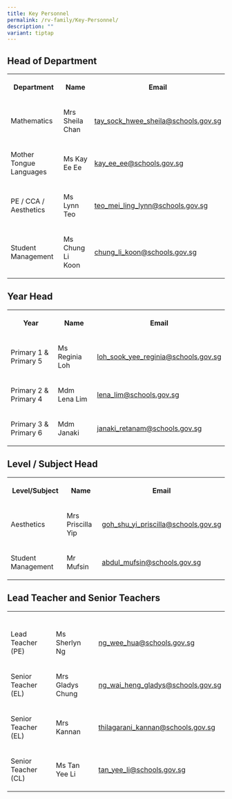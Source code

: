 ```yaml
---
title: Key Personnel
permalink: /rv-family/Key-Personnel/
description: ""
variant: tiptap
---
```

<h2>Head of Department</h2>
<table style="minWidth: 75px">
<colgroup>
<col>
<col>
<col>
</colgroup>
<tbody>
<tr>
<th rowspan="1" colspan="1">
<p>Department</p>
</th>
<th rowspan="1" colspan="1">
<p>Name</p>
</th>
<th rowspan="1" colspan="1">
<p>Email</p>
</th>
</tr>
<tr>
<td rowspan="1" colspan="1">
<p>Mathematics</p>
</td>
<td rowspan="1" colspan="1">
<p>Mrs Sheila Chan</p>
</td>
<td rowspan="1" colspan="1">
<p><a href="mailto:tay_sock_hwee_sheila@schools.gov.sg" rel="noopener noreferrer nofollow" target="_blank">tay_sock_hwee_sheila@schools.gov.sg</a>
</p>
</td>
</tr>
<tr>
<td rowspan="1" colspan="1">
<p>Mother Tongue Languages</p>
</td>
<td rowspan="1" colspan="1">
<p>Ms Kay Ee Ee</p>
</td>
<td rowspan="1" colspan="1">
<p><a href="mailto:kay_ee_ee@schools.gov.sg" rel="noopener noreferrer nofollow" target="_blank">kay_ee_ee@schools.gov.sg</a>
</p>
</td>
</tr>
<tr>
<td rowspan="1" colspan="1">
<p>PE / CCA / Aesthetics</p>
</td>
<td rowspan="1" colspan="1">
<p>Ms Lynn Teo</p>
</td>
<td rowspan="1" colspan="1">
<p><a href="mailto:teo_mei_ling_lynn@schools.gov.sg" rel="noopener noreferrer nofollow" target="_blank">teo_mei_ling_lynn@schools.gov.sg</a>
</p>
</td>
</tr>
<tr>
<td rowspan="1" colspan="1">
<p>Student Management</p>
</td>
<td rowspan="1" colspan="1">
<p>Ms Chung Li Koon</p>
</td>
<td rowspan="1" colspan="1">
<p><a href="mailto:chung_li_koon@schools.gov.sg" rel="noopener noreferrer nofollow" target="_blank">chung_li_koon@schools.gov.sg</a>
</p>
</td>
</tr>
</tbody>
</table>
<h2>Year Head</h2>
<table style="minWidth: 75px">
<colgroup>
<col>
<col>
<col>
</colgroup>
<tbody>
<tr>
<th rowspan="1" colspan="1">
<p>Year</p>
</th>
<th rowspan="1" colspan="1">
<p>Name</p>
</th>
<th rowspan="1" colspan="1">
<p>Email</p>
</th>
</tr>
<tr>
<td rowspan="1" colspan="1">
<p>Primary 1 &amp; Primary 5</p>
</td>
<td rowspan="1" colspan="1">
<p>Ms Reginia Loh</p>
</td>
<td rowspan="1" colspan="1">
<p><a href="mailto:loh_sook_yee_reginia@schools.gov.sg" rel="noopener noreferrer nofollow" target="_blank">loh_sook_yee_reginia@schools.gov.sg</a>
</p>
</td>
</tr>
<tr>
<td rowspan="1" colspan="1">
<p>Primary 2 &amp; Primary 4</p>
</td>
<td rowspan="1" colspan="1">
<p>Mdm Lena Lim</p>
</td>
<td rowspan="1" colspan="1">
<p><a href="mailto:lena_lim@schools.gov.sg" rel="noopener noreferrer nofollow" target="_blank">lena_lim@schools.gov.sg</a>
</p>
</td>
</tr>
<tr>
<td rowspan="1" colspan="1">
<p>Primary 3 &amp; Primary 6</p>
</td>
<td rowspan="1" colspan="1">
<p>Mdm Janaki</p>
</td>
<td rowspan="1" colspan="1">
<p><a href="mailto:janaki_retanam@schools.gov.sg" rel="noopener noreferrer nofollow" target="_blank">janaki_retanam@schools.gov.sg</a>
</p>
</td>
</tr>
</tbody>
</table>
<h2>Level / Subject Head</h2>
<table style="minWidth: 75px">
<colgroup>
<col>
<col>
<col>
</colgroup>
<tbody>
<tr>
<th rowspan="1" colspan="1">
<p>Level/Subject</p>
</th>
<th rowspan="1" colspan="1">
<p>Name</p>
</th>
<th rowspan="1" colspan="1">
<p>Email</p>
</th>
</tr>
<tr>
<td rowspan="1" colspan="1">
<p>Aesthetics</p>
</td>
<td rowspan="1" colspan="1">
<p>Mrs Priscilla Yip</p>
</td>
<td rowspan="1" colspan="1">
<p><a href="mailto:goh_shu_yi_priscilla@schools.gov.sg" rel="noopener noreferrer nofollow" target="_blank">goh_shu_yi_priscilla@schools.gov.sg</a>
</p>
</td>
</tr>
<tr>
<td rowspan="1" colspan="1">
<p>Student Management</p>
</td>
<td rowspan="1" colspan="1">
<p>Mr Mufsin</p>
</td>
<td rowspan="1" colspan="1">
<p><a href="mailto:abdul_mufsin@schools.gov.sg" rel="noopener noreferrer nofollow" target="_blank">abdul_mufsin@schools.gov.sg</a>
</p>
</td>
</tr>
</tbody>
</table>
<h2>Lead Teacher and Senior Teachers</h2>
<table style="minWidth: 75px">
<colgroup>
<col>
<col>
<col>
</colgroup>
<tbody>
<tr>
<th rowspan="1" colspan="1">
<p></p>
</th>
<th rowspan="1" colspan="1">
<p></p>
</th>
<th rowspan="1" colspan="1">
<p></p>
</th>
</tr>
<tr>
<td rowspan="1" colspan="1">
<p>Lead Teacher (PE)</p>
</td>
<td rowspan="1" colspan="1">
<p>Ms Sherlyn Ng</p>
</td>
<td rowspan="1" colspan="1">
<p><a href="mailto:ng_wee_hua@schools.gov.sg" rel="noopener noreferrer nofollow" target="_blank">ng_wee_hua@schools.gov.sg</a>
</p>
</td>
</tr>
<tr>
<td rowspan="1" colspan="1">
<p>Senior Teacher (EL)</p>
</td>
<td rowspan="1" colspan="1">
<p>Mrs Gladys Chung</p>
</td>
<td rowspan="1" colspan="1">
<p><a href="mailto:ng_wai_heng_gladys@schools.gov.sg" rel="noopener noreferrer nofollow" target="_blank">ng_wai_heng_gladys@schools.gov.sg</a>
</p>
</td>
</tr>
<tr>
<td rowspan="1" colspan="1">
<p>Senior Teacher (EL)</p>
</td>
<td rowspan="1" colspan="1">
<p>Mrs Kannan</p>
</td>
<td rowspan="1" colspan="1">
<p><a href="mailto:thilagarani_kannan@schools.gov.sg" rel="noopener noreferrer nofollow" target="_blank">thilagarani_kannan@schools.gov.sg</a>
</p>
</td>
</tr>
<tr>
<td rowspan="1" colspan="1">
<p>Senior Teacher (CL)</p>
</td>
<td rowspan="1" colspan="1">
<p>Ms Tan Yee Li</p>
</td>
<td rowspan="1" colspan="1">
<p><a href="mailto:tan_yee_li@schools.gov.sg" rel="noopener noreferrer nofollow" target="_blank">tan_yee_li@schools.gov.sg</a>
</p>
</td>
</tr>
</tbody>
</table>
<p></p>